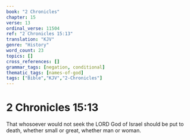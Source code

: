 ```yaml
---
book: "2 Chronicles"
chapter: 15
verse: 13
ordinal_verse: 11504
ref: "2 Chronicles 15:13"
translation: "KJV"
genre: "History"
word_count: 23
topics: []
cross_references: []
grammar_tags: [negation, conditional]
thematic_tags: [names-of-god]
tags: ["Bible","KJV","2-Chronicles"]
---
```


# 2 Chronicles 15:13

That whosoever would not seek the LORD God of Israel should be put to death, whether small or great, whether man or woman.
